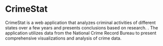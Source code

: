 # CrimeStat
CrimeStat is a web application that analyzes criminal activities of different states over a few years and presents conclusions based on research. . The application utilizes data from the National Crime Record Bureau to present comprehensive visualizations and analysis of crime data.
